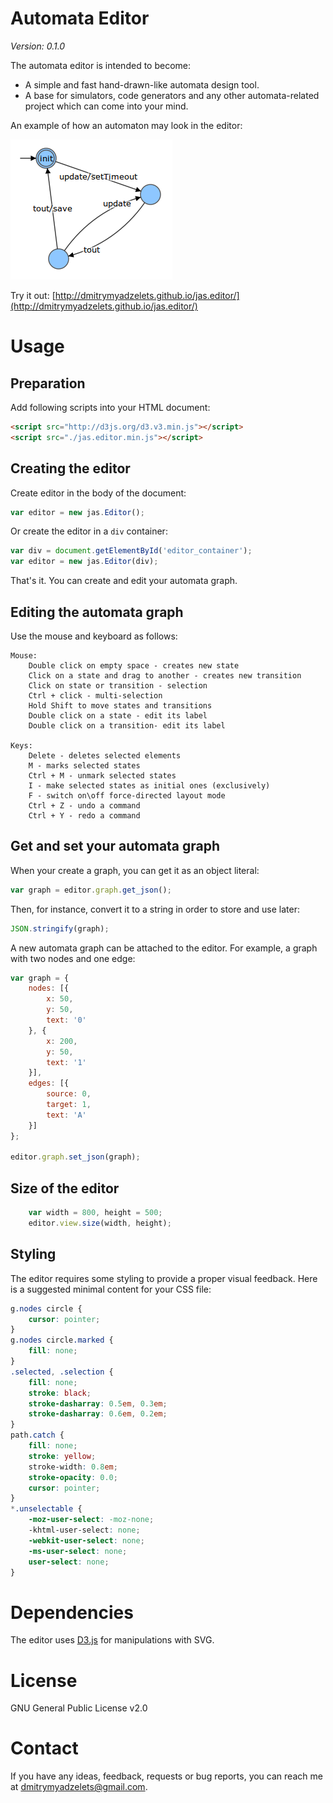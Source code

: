 # Automata Editor

*Version: 0.1.0*

The automata editor is intended to become:
* A simple and fast hand-drawn-like automata design tool.
* A base for simulators, code generators and any other automata-related project which can come into your mind.

An example of how an automaton may look in the editor:

![Automaton for delayed save](https://github.com/dmitrymyadzelets/jas.editor/blob/master/img/graph_delayed_save.png "Automaton for delayed save of multiple updates")

Try it out: [http://dmitrymyadzelets.github.io/jas.editor/](http://dmitrymyadzelets.github.io/jas.editor/)

<!-- # How to use it in other project

The editor is created such that it can be easily used in other projects related to automata. The core of the editor implements only drawing and undo/redo capabilities. The API allows your to extend its functionality.
 -->

# Usage

## Preparation

Add following scripts into your HTML document:

```html
<script src="http://d3js.org/d3.v3.min.js"></script>
<script src="./jas.editor.min.js"></script>
```

## Creating the editor

Create editor in the body of the document:

```javascript
var editor = new jas.Editor();
```

Or create the editor in a `div` container:  

```javascript
var div = document.getElementById('editor_container');
var editor = new jas.Editor(div);
```

That's it. You can create and edit your automata graph.

## Editing the automata graph

Use the mouse and keyboard as follows:

    Mouse:
        Double click on empty space - creates new state
        Click on a state and drag to another - creates new transition
        Click on state or transition - selection
        Ctrl + click - multi-selection
        Hold Shift to move states and transitions
        Double click on a state - edit its label
        Double click on a transition- edit its label

    Keys:
        Delete - deletes selected elements
        M - marks selected states
        Ctrl + M - unmark selected states
        I - make selected states as initial ones (exclusively)
        F - switch on\off force-directed layout mode
        Ctrl + Z - undo a command
        Ctrl + Y - redo a command

## Get and set your automata graph

When your create a graph, you can get it as an object literal:

```javascript
var graph = editor.graph.get_json();
```

Then, for instance, convert it to a string in order to store and use later:

```javascript
JSON.stringify(graph);
```

A new automata graph can be attached to the editor. For example, a graph with two nodes and one edge:

```javascript
var graph = {
    nodes: [{
        x: 50,
        y: 50,
        text: '0'
    }, {
        x: 200,
        y: 50,
        text: '1'
    }],
    edges: [{
        source: 0,
        target: 1,
        text: 'A'
    }]
};

editor.graph.set_json(graph);
```

## Size of the editor

```javascript
    var width = 800, height = 500;
    editor.view.size(width, height);
```

## Styling

The editor requires some styling to provide a proper visual feedback. Here is a suggested minimal content for your CSS file:

```css
g.nodes circle {
    cursor: pointer;
}
g.nodes circle.marked {
    fill: none;
}
.selected, .selection {
    fill: none;
    stroke: black;
    stroke-dasharray: 0.5em, 0.3em;
    stroke-dasharray: 0.6em, 0.2em;
}
path.catch {
    fill: none;
    stroke: yellow;
    stroke-width: 0.8em;
    stroke-opacity: 0.0;
    cursor: pointer;
}
*.unselectable {
    -moz-user-select: -moz-none;
    -khtml-user-select: none;
    -webkit-user-select: none;
    -ms-user-select: none;
    user-select: none;
}
```

# Dependencies

The editor uses [D3.js](https://github.com/mbostock/d3) for manipulations with SVG.

# License

GNU General Public License v2.0

# Contact

If you have any ideas, feedback, requests or bug reports, you can reach me at [dmitrymyadzelets@gmail.com](mailto:dmitrymyadzelets@gmail.com).